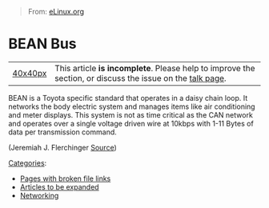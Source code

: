 > From: [eLinux.org](http://eLinux.org/BEAN_Bus "http://eLinux.org/BEAN_Bus")


# BEAN Bus



<table>
<tbody>
<tr class="odd">
<td align="left"><a href="http://elinux.org/index.php?title=Special:Upload&amp;wpDestFile=Ambox_content.png" title="File:Ambox content.png">40x40px</a></td>
<td align="left">This article <strong>is incomplete</strong>. Please help to improve the section, or discuss the issue on the <a href="http://elinux.org/index.php?title=Talk:BEAN_Bus&amp;action=edit&amp;redlink=1" title="Talk:BEAN Bus (page does not exist)">talk page</a>.</td>
</tr>
</tbody>
</table>

BEAN is a Toyota specific standard that operates in a daisy chain loop.
It networks the body electric system and manages items like air
conditioning and meter displays. This system is not as time critical as
the CAN network and operates over a single voltage driven wire at 10kbps
with 1-11 Bytes of data per transmission command.


 (Jeremiah J. Flerchinger
[Source](http://eLinux.org/images/e/ed/Avc-lan.pdf "Avc-lan.pdf"))


[Categories](http://eLinux.org/Special:Categories "Special:Categories"):

-   [Pages with broken file
    links](http://eLinux.org/index.php?title=Category:Pages_with_broken_file_links&action=edit&redlink=1 "Category:Pages with broken file links (page does not exist)")
-   [Articles to be
    expanded](http://eLinux.org/index.php?title=Category:Articles_to_be_expanded&action=edit&redlink=1 "Category:Articles to be expanded (page does not exist)")
-   [Networking](http://eLinux.org/Category:Networking "Category:Networking")

